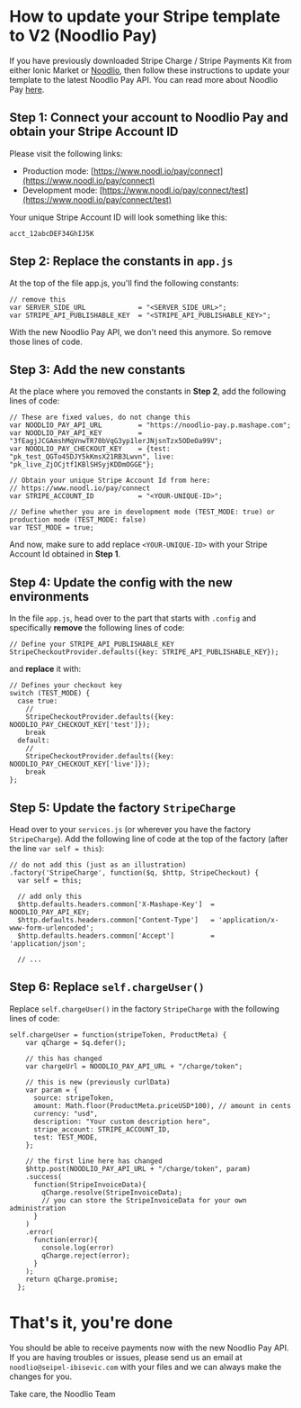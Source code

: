
# How to update your Stripe template to V2 (Noodlio Pay)

If you have previously downloaded Stripe Charge / Stripe Payments Kit from either Ionic Market or [Noodlio](https://www.noodl.io), then follow these instructions to update your template to the latest Noodlio Pay API. You can read more about Noodlio Pay [here](https://www.noodl.io/market/product/P201604181926406/noodlio-pay-smooth-payments-with-stripe-accept-payments-without-a-server-side-setup).

## Step 1: Connect your account to Noodlio Pay and obtain your Stripe Account ID

Please visit the following links:

- Production mode:
[https://www.noodl.io/pay/connect](https://www.noodl.io/pay/connect)
- Development mode:
[https://www.noodl.io/pay/connect/test](https://www.noodl.io/pay/connect/test)

Your unique Stripe Account ID will look something like this:

```
acct_12abcDEF34GhIJ5K
```

## Step 2: Replace the constants in `app.js`

At the top of the file app.js, you'll find the following constants:

```
// remove this
var SERVER_SIDE_URL             = "<SERVER_SIDE_URL>";
var STRIPE_API_PUBLISHABLE_KEY  = "<STRIPE_API_PUBLISHABLE_KEY>";
```

With the new Noodlio Pay API, we don't need this anymore. So remove those lines of code.

## Step 3: Add the new constants

At the place where you removed the constants in **Step 2**, add the following lines of code:

```
// These are fixed values, do not change this
var NOODLIO_PAY_API_URL         = "https://noodlio-pay.p.mashape.com";
var NOODLIO_PAY_API_KEY         = "3fEagjJCGAmshMqVnwTR70bVqG3yp1lerJNjsnTzx5ODeOa99V";
var NOODLIO_PAY_CHECKOUT_KEY    = {test: "pk_test_QGTo45DJY5kKmsX21RB3Lwvn", live: "pk_live_ZjOCjtf1KBlSHSyjKDDmOGGE"};

// Obtain your unique Stripe Account Id from here:
// https://www.noodl.io/pay/connect
var STRIPE_ACCOUNT_ID           = "<YOUR-UNIQUE-ID>";

// Define whether you are in development mode (TEST_MODE: true) or production mode (TEST_MODE: false)
var TEST_MODE = true;
```

And now, make sure to add replace `<YOUR-UNIQUE-ID>` with your Stripe Account Id obtained in **Step 1**.

## Step 4: Update the config with the new environments

In the file `app.js`, head over to the part that starts with `.config` and specifically **remove** the following lines of code:

```
// Define your STRIPE_API_PUBLISHABLE_KEY
StripeCheckoutProvider.defaults({key: STRIPE_API_PUBLISHABLE_KEY});
```

and **replace** it with:

```
// Defines your checkout key
switch (TEST_MODE) {
  case true:
    //
    StripeCheckoutProvider.defaults({key: NOODLIO_PAY_CHECKOUT_KEY['test']});
    break
  default:
    //
    StripeCheckoutProvider.defaults({key: NOODLIO_PAY_CHECKOUT_KEY['live']});
    break
};
```


## Step 5: Update the factory `StripeCharge`

Head over to your `services.js` (or wherever you have the factory `StripeCharge`). Add the following line of code at the top of the factory (after the line `var self = this`):

```
// do not add this (just as an illustration)
.factory('StripeCharge', function($q, $http, StripeCheckout) {
  var self = this;

  // add only this
  $http.defaults.headers.common['X-Mashape-Key']  = NOODLIO_PAY_API_KEY;
  $http.defaults.headers.common['Content-Type']   = 'application/x-www-form-urlencoded';
  $http.defaults.headers.common['Accept']         = 'application/json';

  // ...
```

## Step 6: Replace `self.chargeUser()`

Replace `self.chargeUser()` in the factory `StripeCharge` with the following lines of code:

```
self.chargeUser = function(stripeToken, ProductMeta) {
    var qCharge = $q.defer();

    // this has changed
    var chargeUrl = NOODLIO_PAY_API_URL + "/charge/token";

    // this is new (previously curlData)
    var param = {
      source: stripeToken,
      amount: Math.floor(ProductMeta.priceUSD*100), // amount in cents
      currency: "usd",
      description: "Your custom description here",
      stripe_account: STRIPE_ACCOUNT_ID,
      test: TEST_MODE,
    };

    // the first line here has changed
    $http.post(NOODLIO_PAY_API_URL + "/charge/token", param)
    .success(
      function(StripeInvoiceData){
        qCharge.resolve(StripeInvoiceData);
        // you can store the StripeInvoiceData for your own administration
      }
    )
    .error(
      function(error){
        console.log(error)
        qCharge.reject(error);
      }
    );
    return qCharge.promise;
  };
```

# That's it, you're done

You should be able to receive payments now with the new Noodlio Pay API. If you are having troubles or issues, please send us an email at `noodlio@seipel-ibisevic.com` with your files and we can always make the changes for you.

Take care, the Noodlio Team
